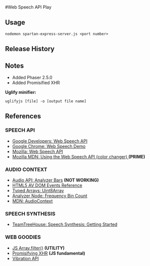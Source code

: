 #Web Speech API Play

## Usage 

    nodemon spartan-express-server.js <port number>

## Release History

## Notes
- Added Phaser 2.5.0
- Added Promisified XHR

**Uglify minifier:**

    uglifyjs [file] -o [output file name]

## References

### SPEECH API
- [Google Developers: Web Speech API](https://developers.google.com/web/updates/2013/01/Voice-Driven-Web-Apps-Introduction-to-the-Web-Speech-API?hl=en)
- [Google Chrome: Web Speech Demo](https://github.com/GoogleChrome/webplatform-samples/blob/master/webspeechdemo/webspeechdemo.html)
- [Mozilla: Web Speech API](https://developer.mozilla.org/en-US/docs/Web/API/Web_Speech_API)
- [Mozilla MDN: Using the Web Speech API (color changer) ](https://developer.mozilla.org/en-US/docs/Web/API/Web_Speech_API/Using_the_Web_Speech_API) **(PRIME)**

### AUDIO CONTEXT
- [Audio API: Analyzer Bars](https://www.youtube.com/watch?v=IBHpSkGZtNM&feature=youtu.be) **(NOT WORKING)**
- [HTML5 AV DOM Events Reference](http://www.w3schools.com/tags/ref_av_dom.asp)
- [Typed Arrays: Uint8Array](https://developer.mozilla.org/en-US/docs/Web/JavaScript/Typed_arrays)
- [Analyzer Node: Frequency Bin Count](https://developer.mozilla.org/en-US/docs/Web/API/AnalyserNode/frequencyBinCount)
- [MDN: AudioContext ](https://developer.mozilla.org/en-US/docs/Web/API/AudioContext/createAnalyser) 

### SPEECH SYNTHESIS
- [TeamTreeHouse: Speech Synthesis: Getting Started](http://blog.teamtreehouse.com/getting-started-speech-synthesis-api)

### WEB GOODIES
- [JS Array.filter()](http://www.w3schools.com/jsref/jsref_filter.asp) **(UTILITY)**
- [Promisifying XHR](http://www.html5rocks.com/en/tutorials/es6/promises/) **(JS fundamental)**
- [Vibration API](https://davidwalsh.name/vibration-api)



